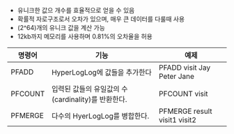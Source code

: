 - 유니크한 값으 개수를 효율적으로 얻을 수 있음
- 확률적 자로구조로서 오차가 있으며, 매우 큰 데이터를 다룰때 사용
- (2^64)개의 유니크 값을 계산 가능
- 12kb까지 메모리를 사용하며 0.81%의 오차율을 허용

|명령어|기능|예제|
|------|---|---|
|PFADD|HyperLogLog에 값들을 추가한다|PFADD visit Jay Peter Jane|
|PFCOUNT|입력된 값들의 유일값의 수(cardinality)를 반환한다.|PFCOUNT visit|
|PFMERGE|다수의 HyerLogLog를 병합한다.|PFMERGE result visit1 visit2|